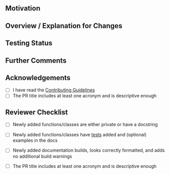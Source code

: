 <!--
Thanks for your contribution to ManimCommunity!

Before filling in the details, ensure:
- Your local changes are up-to-date with ManimCommunity/manim

- The title of your PR starts with at least one capitalized acronym:
  API: an API breaking change
  CI: change related to building manim
  BUG: bug fix
  DEP: deprecation, or removal of a deprecated object
  DEV: development tool or utility
  DOC: documentation
  ENH: enhancement or new feature
  MNT: maintenance (refactoring, typos, etc.)
  REV: revert an earlier commit
  STY: style fix (whitespace, PEP8)
  TST: addition or modification of tests
  REL: manim release
  
- The title of your PR gives a descriptive summary to end-users. Some examples:
  - `BUG: Fixed the issue with last animations not running to completion`)
  - `ENH, DOC: Added support and documentation for gradients in SVG files`)
  Examples of what *NOT* to do:
  - `MNT: fixed that styling issue` - not descriptive enough
  - `fixed issue #XYZ` - end-user needs to do further research
-->

## Motivation
<!-- Outline your motivation: In what way do your changes improve the library? -->

## Overview / Explanation for Changes
<!-- Give an overview of your changes and explain how they
resolve the situation described in the previous section.

For PRs introducing new features, please provide code snippets
using the newly introduced functionality and ideally even the
expected rendered output. -->

## Testing Status
<!-- Optional (but recommended): your computer specs and
what tests you ran with their results, if any. This section
is also intended for other testing-related comments. -->

## Further Comments
<!-- Optional, any further comments regarding your PR
that might be useful for reviewers.. -->

## Acknowledgements
- [ ] I have read the [Contributing Guidelines](https://docs.manim.community/en/latest/contributing.html)
- [ ] The PR title includes at least one acronym and is descriptive enough
<!-- Once again, thanks for helping out by contributing to manim! -->


<!-- Do not modify the lines below. -->
## Reviewer Checklist
- [ ] Newly added functions/classes are either private or have a docstring
- [ ] Newly added functions/classes have [tests](https://github.com/ManimCommunity/manim/wiki/Testing) added and (optional) examples in the docs
- [ ] Newly added documentation builds, looks correctly formatted, and adds no additional build warnings
- [ ] The PR title includes at least one acronym and is descriptive enough

